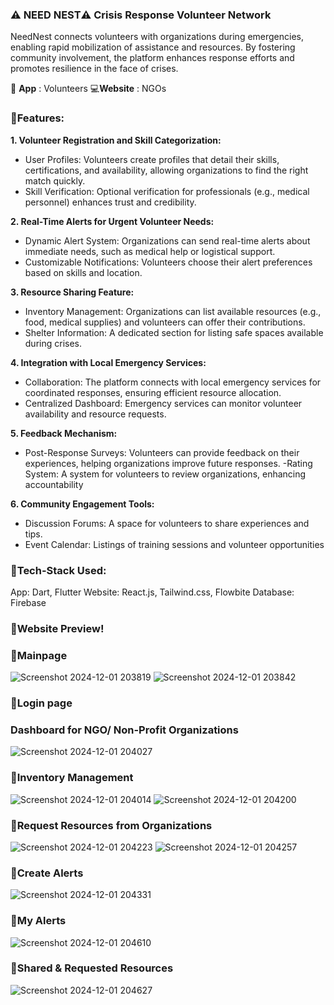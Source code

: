 ### ⚠️ NEED NEST⚠️ Crisis Response Volunteer Network 

NeedNest connects volunteers with organizations during emergencies, enabling rapid mobilization of assistance and resources. By fostering community involvement, the platform enhances response efforts and promotes resilience in the face of crises.

📲 **App** : Volunteers
💻**Website** : NGOs

### 🔵Features:

**1. Volunteer Registration and Skill Categorization:** 
- User Profiles: Volunteers create profiles that detail their skills, certifications, and availability, allowing organizations to find the right match quickly. 
- Skill Verification: Optional verification for professionals (e.g., medical personnel) enhances trust and credibility.

**2. Real-Time Alerts for Urgent Volunteer Needs:** 
- Dynamic Alert System: Organizations can send real-time alerts about immediate needs, such as medical help or logistical support. 
- Customizable Notifications: Volunteers choose their alert preferences based on skills and location.

**3. Resource Sharing Feature:** 
- Inventory Management: Organizations can list available resources (e.g., food, medical supplies) and volunteers can offer their contributions. 
- Shelter Information: A dedicated section for listing safe spaces available during crises.

**4. Integration with Local Emergency Services:** 
- Collaboration: The platform connects with local emergency services for coordinated responses, ensuring efficient resource allocation. 
- Centralized Dashboard: Emergency services can monitor volunteer availability and resource requests.

**5. Feedback Mechanism:** 
- Post-Response Surveys: Volunteers can provide feedback on their experiences, helping organizations improve future responses. 
-Rating System: A system for volunteers to review organizations, enhancing accountability

**6. Community Engagement Tools:** 
- Discussion Forums: A space for volunteers to share experiences and tips. 
- Event Calendar: Listings of training sessions and volunteer opportunities

### 🔵Tech-Stack Used:
App: Dart, Flutter 
Website: React.js, Tailwind.css, Flowbite
Database: Firebase 

### 🔵Website Preview!

### 🔷Mainpage
![Screenshot 2024-12-01 203819](https://github.com/user-attachments/assets/4d59246a-08f3-4a98-a71c-06561987d86e)
![Screenshot 2024-12-01 203842](https://github.com/user-attachments/assets/9999c3de-ee6c-4752-aa83-1633b8ee342a)

### 🔷Login page

### Dashboard for NGO/ Non-Profit Organizations
![Screenshot 2024-12-01 204027](https://github.com/user-attachments/assets/fed1f2f8-ab90-4cbe-b975-03dd323ac359)

### 🔷Inventory Management 
![Screenshot 2024-12-01 204014](https://github.com/user-attachments/assets/10449460-40f0-4cbf-a2bb-a81777afd784)
![Screenshot 2024-12-01 204200](https://github.com/user-attachments/assets/58f65c53-b6fc-4701-956b-fe7cee3eaad0)

### 🔷Request Resources from Organizations 
![Screenshot 2024-12-01 204223](https://github.com/user-attachments/assets/bb7d8c73-643a-41dc-9359-e74534395941)
![Screenshot 2024-12-01 204257](https://github.com/user-attachments/assets/f5df2a85-9745-4eda-b842-9c2ea86000c4)

### 🔷Create Alerts
![Screenshot 2024-12-01 204331](https://github.com/user-attachments/assets/65f6db6e-fa80-4d7d-a860-7e4ed7b48bdd)

### 🔷My Alerts 
![Screenshot 2024-12-01 204610](https://github.com/user-attachments/assets/a4156255-6622-4cbb-8abf-8d6ece0b22a9)

### 🔷Shared & Requested Resources 
![Screenshot 2024-12-01 204627](https://github.com/user-attachments/assets/d7614a3c-fff9-4711-97be-5d2c75674246)

 
